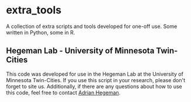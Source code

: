 # extra_tools
A collection of extra scripts and tools developed for one-off use. Some written in Python, some in R. 

## Hegeman Lab - University of Minnesota Twin-Cities
This code was developed for use in the Hegeman Lab at the University of Minnesota Twin-Cities. If you use this script in your research, please don't forget to site us. Additionally, if there are any questions about how to use this code, feel free to contact [Adrian Hegeman](hegem007@umn.edu). 
